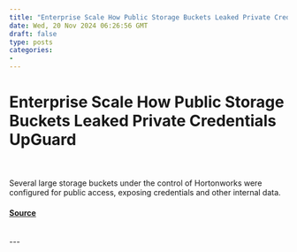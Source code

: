 ```yaml
---
title: "Enterprise Scale How Public Storage Buckets Leaked Private Credentials UpGuard"
date: Wed, 20 Nov 2024 06:26:56 GMT
draft: false
type: posts
categories: 
- 
---
```

# Enterprise Scale How Public Storage Buckets Leaked Private Credentials UpGuard

<br/>

<br/>
Several large storage buckets under the control of Hortonworks were configured for public access, exposing credentials and other internal data.

#### [Source](https://www.upguard.com/breaches/enterprise-scale-how-credentials-leaked-from-public-storage-buckets)

<br/>
---
